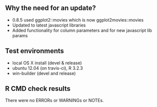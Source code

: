 ## Why the need for an update?
* 0.8.5 used ggplot2::movies which is now ggplot2movies::movies
* Updated to latest javascript libraries
* Added functionality for column parameters and for new javascript lib params

## Test environments
* local OS X install (devel & release)
* ubuntu 12.04 (on travis-ci), R 3.2.3
* win-builder (devel and release)

## R CMD check results
There were no ERRORs or WARNINGs or NOTEs. 

